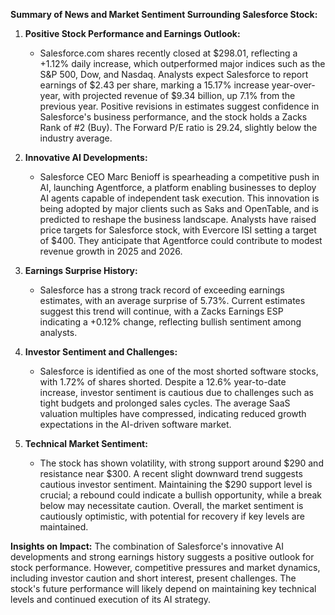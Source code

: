 **Summary of News and Market Sentiment Surrounding Salesforce Stock:**

1. **Positive Stock Performance and Earnings Outlook:**
   - Salesforce.com shares recently closed at $298.01, reflecting a +1.12% daily increase, which outperformed major indices such as the S&P 500, Dow, and Nasdaq. Analysts expect Salesforce to report earnings of $2.43 per share, marking a 15.17% increase year-over-year, with projected revenue of $9.34 billion, up 7.1% from the previous year. Positive revisions in estimates suggest confidence in Salesforce's business performance, and the stock holds a Zacks Rank of #2 (Buy). The Forward P/E ratio is 29.24, slightly below the industry average.

2. **Innovative AI Developments:**
   - Salesforce CEO Marc Benioff is spearheading a competitive push in AI, launching Agentforce, a platform enabling businesses to deploy AI agents capable of independent task execution. This innovation is being adopted by major clients such as Saks and OpenTable, and is predicted to reshape the business landscape. Analysts have raised price targets for Salesforce stock, with Evercore ISI setting a target of $400. They anticipate that Agentforce could contribute to modest revenue growth in 2025 and 2026.

3. **Earnings Surprise History:**
   - Salesforce has a strong track record of exceeding earnings estimates, with an average surprise of 5.73%. Current estimates suggest this trend will continue, with a Zacks Earnings ESP indicating a +0.12% change, reflecting bullish sentiment among analysts.

4. **Investor Sentiment and Challenges:**
   - Salesforce is identified as one of the most shorted software stocks, with 1.72% of shares shorted. Despite a 12.6% year-to-date increase, investor sentiment is cautious due to challenges such as tight budgets and prolonged sales cycles. The average SaaS valuation multiples have compressed, indicating reduced growth expectations in the AI-driven software market.

5. **Technical Market Sentiment:**
   - The stock has shown volatility, with strong support around $290 and resistance near $300. A recent slight downward trend suggests cautious investor sentiment. Maintaining the $290 support level is crucial; a rebound could indicate a bullish opportunity, while a break below may necessitate caution. Overall, the market sentiment is cautiously optimistic, with potential for recovery if key levels are maintained.

**Insights on Impact:**
The combination of Salesforce's innovative AI developments and strong earnings history suggests a positive outlook for stock performance. However, competitive pressures and market dynamics, including investor caution and short interest, present challenges. The stock's future performance will likely depend on maintaining key technical levels and continued execution of its AI strategy.